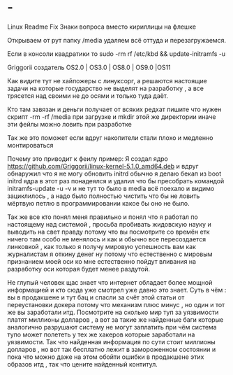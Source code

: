 # -
Linux Readme Fix
Знаки вопроса вместо кириллицы на флешке

Открываем от рут папку /media удаляем всё оттуда и перезагружаемся.

Если в консоли квадратики то sudo -rm rf /etc/kbd && update-initramfs -u


Griggorii создатель OS2.0 | OS3.0 | OS8.0 | OS9.0 |OS11 

Как видите тут не хайпожеры с линуксорг, а решаются настоящие задачи на которые государство не выделят на разработку , а 
все трясется над своими не до осями и только туда даёт.

Кто там завязан и деньги получает от всяких редхат пишите что нужен скрипт -rm -rf /media при загрузке и mkdir этой же директории 
иначе эти фейлы можно ловить при разработке

Так же это поможет если вдруг накопители стали плохо и медленно монтироваться

Почему это приводит к феилу пример: Я создал ядро https://github.com/Griggorii/linux-kernel-5.1.0_amd64.deb и вдруг обнаружил 
что я не могу обновить initrd обычно я делаю бекап из boot initrd ядра в этот раз понадеялся и удалил что бы пресобрать командой 
initramfs-update -u -v и не тут то было в media всё поехало и видимо зациклилось , а надо было полностью чистить что бы не ловить 
мёртвую петлю в программировании какое бы оно не было.

Так же все кто понял меня правильно и понял что я работал по настоящему над системой , просьба пробивать жидовскую науку и выводить на свет правду потому что вы посмотрите со времён етк ничего там особо не менялось и как и обычно все пересоздается линковкой , как 
только я получу мировую успешность вам как журналистам я откину денег ну потому что естественно с мировым признанием моей оси ко мне естественно пойдут вливания на разработку оси которая будет менее раздутой.

Не глупый человек щас знает что интернет обладает более мощной информацией и кто сюда уже смотрел уже давно это знает.
Суть в чём : вы в продакшене и тут бац и спасли за счёт этой статьи от переустановки докера потому что механизм плюс минус 
, но один и тот же вы заработали итд. Посмотрите на сколько мир туп за уязвимости платят миллионы долларов , а вот за такие же 
найденные баги которые аналогично разрушают систему не могут заплатить при чём система тупо может полететь у тех же хакеров 
которые заработали на уязвимости.
Так что найденная информация по сути стоит миллионы долларов , но вот так бесплатно лежит в замороженном состоянии и пока что можно
 даже на этом обойти ошибки в продакшене этих образов итд , так что цените найденный контитул.

